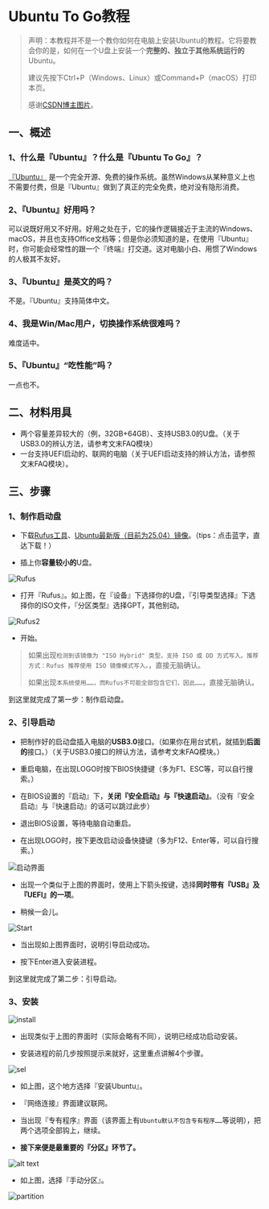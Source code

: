 # Ubuntu To Go教程

> 声明：本教程并不是一个教你如何在电脑上安装Ubuntu的教程。它将要教会你的是，如何在一个U盘上安装一个**完整的、独立于其他系统运行的**Ubuntu。
>
> 建议先按下Ctrl+P（Windows、Linux）或Command+P（macOS）打印本页。
>
> 感谢[CSDN博主图片](https://blog.csdn.net/Guzarish/article/details/135205790)。

## 一、概述

### 1、什么是『Ubuntu』？什么是『Ubuntu To Go』？

[『Ubuntu』](https://cn.ubuntu.com) 是一个完全开源、免费的操作系统。虽然Windows从某种意义上也不需要付费，但是『Ubuntu』做到了真正的完全免费，绝对没有隐形消费。

### 2、『Ubuntu』好用吗？

可以说既好用又不好用。好用之处在于，它的操作逻辑接近于主流的Windows、macOS，并且也支持Office文档等；但是你必须知道的是，在使用『Ubuntu』时，你可能会经常性的跟一个『终端』打交道。这对电脑小白、用惯了Windows的人极其不友好。

### 3、『Ubuntu』是英文的吗？

不是。『Ubuntu』支持简体中文。

### 4、我是Win/Mac用户，切换操作系统很难吗？

难度适中。

### 5、『Ubuntu』“吃性能”吗？

一点也不。

## 二、材料用具

- 两个容量差异较大的（例，32GB+64GB）、支持USB3.0的U盘。（关于USB3.0的辨认方法，请参考文末FAQ模块）
- 一台支持UEFI启动的、联网的电脑（关于UEFI启动支持的辨认方法，请参照文末FAQ模块）。

## 三、步骤

### 1、制作启动盘

- 下载[Rufus工具](https://github.com/SinetianLiu/tutorials/releases/download/Rufus4.9/rufus-4.9p.exe)、[Ubuntu最新版（目前为25.04）镜像](https://mirrors.tuna.tsinghua.edu.cn/ubuntu-releases/25.04/ubuntu-25.04-desktop-amd64.iso)。（tips：点击蓝字，直达下载！）

- 插上你**容量较小的**U盘。

![Rufus](https://i-blog.csdnimg.cn/blog_migrate/2fe6094cac43e91d805a15c2209baaa6.png)

- 打开『Rufus』。如上图，在『设备』下选择你的U盘，『引导类型选择』下选择你的ISO文件，『分区类型』选择GPT，其他别动。

![Rufus2](https://i-blog.csdnimg.cn/blog_migrate/28f30ddea6369c4b62163e212fde0aef.png)

- 开始。

> 如果出现`检测到该镜像为 "ISO Hybrid" 类型，支持 ISO 或 DD 方式写入。推荐方式：Rufus 推荐使用 ISO 镜像模式写入。`，直接无脑确认。
>
> 如果出现`本系统使用……，而Rufus不可能全部包含它们，因此……`，直接无脑确认。

到这里就完成了第一步：制作启动盘。

### 2、引导启动

- 把制作好的启动盘插入电脑的**USB3.0**接口。（如果你在用台式机，就插到**后面的**接口。）（关于USB3.0接口的辨认方法，请参考文末FAQ模块。）

- 重启电脑，在出现LOGO时按下BIOS快捷键（多为F1、ESC等，可以自行搜索。）

- 在BIOS设置的『启动』下，**关闭『安全启动』与『快速启动』**。（没有『安全启动』与『快速启动』的话可以跳过此步）

- 退出BIOS设置，等待电脑自动重启。

- 在出现LOGO时，按下更改启动设备快捷键（多为F12、Enter等，可以自行搜索。）

![启动界面](https://i-blog.csdnimg.cn/blog_migrate/737206b22fadd51516e5d0974f0d54aa.png)

- 出现一个类似于上图的界面时，使用上下箭头按键，选择**同时带有『USB』及『UEFI』的一项**。

- 稍候一会儿。

![Start](https://i-blog.csdnimg.cn/blog_migrate/ba4bf00e910281a3bfb43cb794db1b2e.png)

- 当出现如上图界面时，说明引导启动成功。

- 按下Enter进入安装进程。

到这里就完成了第二步：引导启动。

### 3、安装

![install](https://i-blog.csdnimg.cn/blog_migrate/42adcb9374db647811cfe4545f28e558.png)

- 出现类似于上图的界面时（实际会略有不同），说明已经成功启动安装。

- 安装进程的前几步按照提示来就好，这里重点讲解4个步骤。

![sel](https://i-blog.csdnimg.cn/blog_migrate/ad5879b5e120d8e7f43963b4e1e2acec.png)

- 如上图，这个地方选择『安装Ubuntu』。

- 『网络连接』界面建议联网。

- 当出现『专有程序』界面（该界面上有`Ubuntu默认不包含专有程序……`等说明），把两个选项全部钩上，继续。

- **接下来便是最重要的『分区』环节了。**

![alt text](https://i-blog.csdnimg.cn/direct/d602f4f287f8404a8060ea0b1f59df68.png)

- 如上图，选择『手动分区』。

![partition](https://i-blog.csdnimg.cn/direct/422fb1530e444c1a9a71bc058c796658.png)